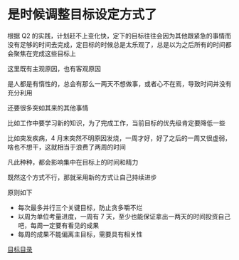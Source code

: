 # 是时候调整目标设定方式了

根据 Q2 的实践，计划赶不上变化快，定下的目标往往会因为其他跟紧急的事情而没有足够的时间去完成，定目标的时候总是太乐观了，总是以为之后所有的时间都会聚焦在完成这些目标上

这里既有主观原因，也有客观原因

是人都是有惰性的，总会有那么一两天不想做事，或者心不在焉，导致时间并没有充分利用

还要很多突如其来的其他事情

比如工作中要学习新的知识，为了完成工作，当前目标的优先级肯定要降低一些

比如突发疾病，4 月末突然不明原因发烧，一周才好，好了之后的一周又很虚弱，啥也不想干，这就相当于浪费了两周的时间

凡此种种，都会影响集中在目标上的时间和精力

既然这个方式不行，那就采用新的方式让自己持续进步

原则如下

* 每次最多并行三个关键目标，防止贪多嚼不烂
* 以周为单位考量进度，一周有 7 天，至少也能保证拿出一两天的时间投资自己吧，每周一定要有看见的成果
* 每周的成果不能偏离主目标，需要具有相关性

[目标目录](objective-catalog.md)
